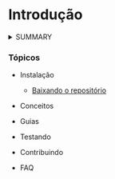 
# Introdução

<details>
<summary>
SUMMARY
</summary>
</details>

### Tópicos

* Instalação

  * [Baixando o repositório](https://github.com/felipe-andersen/terramade-web/blob/master/src/docs/pt-br/downloading-repo.md)

* Conceitos

* Guias 

* Testando

* Contribuindo

* FAQ
